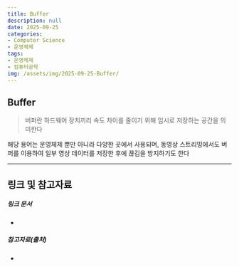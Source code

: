 ```yaml
---
title: Buffer
description: null
date: 2025-09-25
categories:
- Computer Science
- 운영체제
tags:
- 운영체제
- 컴퓨터공학
img: /assets/img/2025-09-25-Buffer/
---
```

## Buffer
> 버퍼란 하드웨어 장치끼리 속도 차이를 줄이기 위해 임시로 저장하는 공간을 의미한다

해당 용어는 운영체제 뿐만 아니라 다양한 곳에서 사용되며, 동영상 스트리밍에서도 버퍼를 이용하여 일부 영상 데이터를 저장한 후에 끊김을 방지하기도 한다



---
## 링크 및 참고자료

##### 링크 문서
- 

##### 참고자료(출처)
- 




